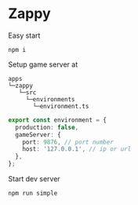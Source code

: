 

# Zappy

Easy start
```shell
npm i
```
Setup game server at
```text
apps
└─zappy
   └─src
     └─environments
       └─environment.ts
```

```typescript
export const environment = {
  production: false,
  gameServer: {
    port: 9876, // port number
    host: '127.0.0.1', // ip or url
  },
};
```

Start dev server 
```shell
npm run simple
```

